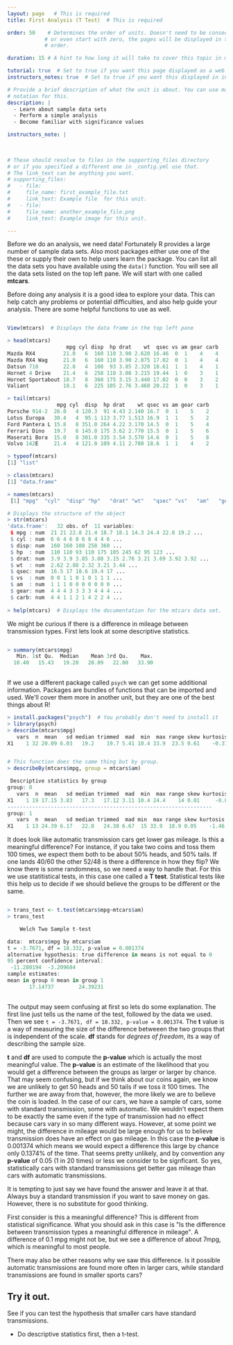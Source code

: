 ```yaml
---
layout: page   # This is required
title: First Analysis (T Test)  # This is required

order: 50    # Determines the order of units. Doesn't need to be consecutive though
            # or even start with zero, the pages will be displayed in their sort
            # order.

duration: 15 # A hint to how long it will take to cover this topic in mintues.

tutorial: true  # Set to true if you want this page displayed as a web page
instructors_notes: true  # Set to true if you want this displayed in instructors notes

# Provide a brief description of what the unit is about. You can use markdown
# notation for this.
description: |
  - Learn about sample data sets
  - Perform a simple analysis
  - Become familiar with significance values

instructors_note: |
  

  
# These should resolve to files in the supporting_files directory
# or if you specified a different one in _config.yml use that.
# The link_text can be anything you want.
# supporting_files:
#   - file:
#     file_name: first_example_file.txt
#     link_text: Example file  for this unit.
#   - file:
#     file_name: another_example_file.png
#     link_text: Example image for this unit.

---
```


Before we do an analysis, we need data! Fortunately R provides a large number of 
sample data sets. Also most packages either use one of the these or supply their own to 
help users learn the package. You can list all the data sets you have available using
the `data()` function. You will see all the data sets listed on the top left pane. We
will start with one called **mtcars**.

Before doing any analysis it is a good idea to explore your data. This can help catch 
any problems or potential difficulties, and also help guide your analysis. There are
some helpful functions to use as well.

```r

View(mtcars)  # Displays the data frame in the top left pane

> head(mtcars)
                   mpg cyl disp  hp drat    wt  qsec vs am gear carb
Mazda RX4         21.0   6  160 110 3.90 2.620 16.46  0  1    4    4
Mazda RX4 Wag     21.0   6  160 110 3.90 2.875 17.02  0  1    4    4
Datsun 710        22.8   4  108  93 3.85 2.320 18.61  1  1    4    1
Hornet 4 Drive    21.4   6  258 110 3.08 3.215 19.44  1  0    3    1
Hornet Sportabout 18.7   8  360 175 3.15 3.440 17.02  0  0    3    2
Valiant           18.1   6  225 105 2.76 3.460 20.22  1  0    3    1

> tail(mtcars)
                mpg cyl  disp  hp drat    wt qsec vs am gear carb
Porsche 914-2  26.0   4 120.3  91 4.43 2.140 16.7  0  1    5    2
Lotus Europa   30.4   4  95.1 113 3.77 1.513 16.9  1  1    5    2
Ford Pantera L 15.8   8 351.0 264 4.22 3.170 14.5  0  1    5    4
Ferrari Dino   19.7   6 145.0 175 3.62 2.770 15.5  0  1    5    6
Maserati Bora  15.0   8 301.0 335 3.54 3.570 14.6  0  1    5    8
Volvo 142E     21.4   4 121.0 109 4.11 2.780 18.6  1  1    4    2

> typeof(mtcars)
[1] "list"

> class(mtcars)
[1] "data.frame"

> names(mtcars)
 [1] "mpg"  "cyl"  "disp" "hp"   "drat" "wt"   "qsec" "vs"   "am"   "gear" "carb"

# Displays the structure of the object
> str(mtcars)
'data.frame':	32 obs. of  11 variables:
 $ mpg : num  21 21 22.8 21.4 18.7 18.1 14.3 24.4 22.8 19.2 ...
 $ cyl : num  6 6 4 6 8 6 8 4 4 6 ...
 $ disp: num  160 160 108 258 360 ...
 $ hp  : num  110 110 93 110 175 105 245 62 95 123 ...
 $ drat: num  3.9 3.9 3.85 3.08 3.15 2.76 3.21 3.69 3.92 3.92 ...
 $ wt  : num  2.62 2.88 2.32 3.21 3.44 ...
 $ qsec: num  16.5 17 18.6 19.4 17 ...
 $ vs  : num  0 0 1 1 0 1 0 1 1 1 ...
 $ am  : num  1 1 1 0 0 0 0 0 0 0 ...
 $ gear: num  4 4 4 3 3 3 3 4 4 4 ...
 $ carb: num  4 4 1 1 2 1 4 2 2 4 ...
 
> help(mtcars)  # Displays the documentation for the mtcars data set.

```

We might be curious if there is a difference in mileage between transmission types. 
First lets look at some descriptive statistics.

```r

> summary(mtcars$mpg)
   Min. 1st Qu.  Median    Mean 3rd Qu.    Max. 
  10.40   15.43   19.20   20.09   22.80   33.90 
  
```

If we use a different package called `psych` we can get some additional information. 
Packages are bundles of functions that can be imported and used. We'll cover them 
more in another unit, but they are one of the best things about R!

```r 
> install.packages("psych")  # You probably don't need to install it
> library(psych)
> describe(mtcars$mpg)
   vars  n  mean   sd median trimmed  mad  min  max range skew kurtosis   se
X1    1 32 20.09 6.03   19.2    19.7 5.41 10.4 33.9  23.5 0.61    -0.37 1.07


# This function does the same thing but by group.
> describeBy(mtcars$mpg, group = mtcars$am)

 Descriptive statistics by group 
group: 0
   vars  n  mean   sd median trimmed  mad  min  max range skew kurtosis   se
X1    1 19 17.15 3.83   17.3   17.12 3.11 10.4 24.4    14 0.01     -0.8 0.88
------------------------------------------------------------------ 
group: 1
   vars  n  mean   sd median trimmed  mad min  max range skew kurtosis   se
X1    1 13 24.39 6.17   22.8   24.38 6.67  15 33.9  18.9 0.05    -1.46 1.71


```

It does look like automatic transmission cars get lower gas mileage. Is this a meaningful
difference? For instance, if you take two coins and toss them 100 times, we expect them 
both to be about 50% heads, and 50% tails. If one lands 40/60 the other 52/48 is there a 
difference in how they flip? We know there is some randomness, so we need a way to 
handle that. For this we use statitistical tests, in this case one called a **T test**. 
Statistical tests like this help us to decide if we should believe the groups to be different 
or the same.

```r

> trans_test <- t.test(mtcars$mpg~mtcars$am)
> trans_test

	Welch Two Sample t-test

data:  mtcars$mpg by mtcars$am
t = -3.7671, df = 18.332, p-value = 0.001374
alternative hypothesis: true difference in means is not equal to 0
95 percent confidence interval:
 -11.280194  -3.209684
sample estimates:
mean in group 0 mean in group 1 
       17.14737        24.39231 
       
```

The output may seem confusing at first so lets do some explanation.
The first line just tells us the name of the test, followed by the data we used.
Then we see `t = -3.7671, df = 18.332, p-value = 0.001374`. The **t** value is 
a way of measuring the size of the difference betweeen the two groups that is 
independent of the scale. **df** stands for *degrees of freedom*, its a way of describing
the sample size. 

**t** and **df** are used to compute the **p-value** which is actually the most 
meaningful value. The **p-value** is an estimate of the likelihood that you would
get a difference between the groups as larger or larger by chance. That may seem 
confusing, but if we think about our coins again, we know we are unlikely to get 50 heads
and 50 tails if we toss it 100 times. The further we are away from that, however, the 
more likely we are to believe the coin is loaded. In the case of our cars,
we have a sample of cars, some with standard transmission, some with automatic. We 
wouldn't expect them to be exactly the same even if the type of transmission had no 
effect because cars vary in so many different ways. However, at some point we might, the
difference in mileage would be large enough for us to believe transmission does have
an effect on gas mileage. In this case the **p-value** is 0.001374 which means we 
would expect a difference this large by chance only 0.1374% of the time. That seems 
pretty unlikely, and by convention any **p-value** of 0.05 (1 in 20 times) or less we 
consider to be signficant. So yes, statistically cars with standard transmissions get 
better gas mileage than cars with automatic transmissions.

It is tempting to just say we have found the answer and leave it at that. Always
buy a standard transmission if you want to save money on gas. However, there is no 
substitute for good thinking. 

First consider is this a meaningful difference? This is different from statistical significance. 
What you should ask in this case is "Is the difference between transmission types a 
meaningful difference in mileage". A difference of 0.1 mpg might not be, but we 
see a difference of about 7mpg, which is meaningful to most people.

There may also be other reasons why we saw this difference.
Is it possible automatic transmissions are found more often in larger cars, while 
standard transmissions are found in smaller sports cars? 

## Try it out.

See if you can test the hypothesis that smaller cars have standard transmissions.

  - Do descriptive statistics first, then a t-test.

